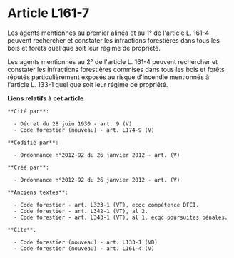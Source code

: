 # Article L161-7

Les agents mentionnés au premier alinéa et au 1° de l'article L. 161-4 peuvent rechercher et constater les infractions
forestières dans tous les bois et forêts quel que soit leur régime de propriété. 

Les agents mentionnés au 2° de l'article L. 161-4 peuvent rechercher et constater les infractions forestières commises dans
tous les bois et forêts réputés particulièrement exposés au risque d'incendie mentionnés à l'article L. 133-1 quel que soit
leur régime de propriété.

**Liens relatifs à cet article**

	**Cité par**:

	  - Décret du 28 juin 1930 - art. 9 (V)
	  - Code forestier (nouveau) - art. L174-9 (V)

	**Codifié par**:

	  - Ordonnance n°2012-92 du 26 janvier 2012 - art. (V)

	**Créé par**:

	  - Ordonnance n°2012-92 du 26 janvier 2012 - art. (V)

	**Anciens textes**:

	  - Code forestier - art. L323-1 (VT), ecqc compétence DFCI.
	  - Code forestier - art. L342-1 (VT), al 2.
	  - Code forestier - art. L343-1 (VT), al 1, ecqc poursuites pénales.

	**Cite**:

	  - Code forestier (nouveau) - art. L133-1 (VD)
	  - Code forestier (nouveau) - art. L161-4 (V)
